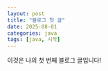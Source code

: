 ```yaml
---
layout: post
title: "블로그 첫 글"
date: 2025-08-01
categories: java
tags: [java, 시작]
---
```


이것은 나의 첫 번째 블로그 글입니다!
